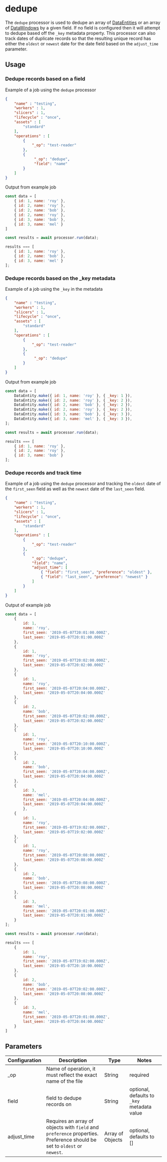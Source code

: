 # dedupe

The `dedupe` processor is used to dedupe an array of [DataEntities](https://terascope.github.io/teraslice/docs/packages/utils/api/classes/dataentity) or an array of [DataWindows](../entity/data-window.md) by a given field.  If no field is configured then it will attempt to dedupe based off the `_key` metadata property.  This processor can also track dates of duplicate records so that the resulting unique record has either the `oldest` or `newest` date for the date field based on the `adjust_time` parameter. 

## Usage

### Dedupe records based on a field

Example of a job using the `dedupe` processor
```json
{
    "name" : "testing",
    "workers" : 1,
    "slicers" : 1,
    "lifecycle" : "once",
    "assets" : [
        "standard"
    ],
    "operations" : [
        {
            "_op": "test-reader"
        },
        {
             "_op": "dedupe",
             "field": "name"
        }
    ]
}
```

Output from example job

```javascript
const data = [
    { id: 1, name: 'roy' },
    { id: 2, name: 'roy' },
    { id: 2, name: 'bob' },
    { id: 2, name: 'roy' },
    { id: 3, name: 'bob' },
    { id: 3, name: 'mel' }
]

const results = await processor.run(data);

results === [
    { id: 1, name: 'roy' },
    { id: 2, name: 'bob' },
    { id: 3, name: 'mel' }
];
```

### Dedupe records based on the _key metadata

Example of a job using the `_key` in the metadata
```json
{
    "name" : "testing",
    "workers" : 1,
    "slicers" : 1,
    "lifecycle" : "once",
    "assets" : [
        "standard"
    ],
    "operations" : [
        {
            "_op": "test-reader"
        },
        {
             "_op": "dedupe"
        }
    ]
}
```

Output from example job

```javascript
const data = [
    DataEntity.make({ id: 1, name: 'roy' }, { _key: 1 }),
    DataEntity.make({ id: 2, name: 'roy' }, { _key: 2 }),
    DataEntity.make({ id: 2, name: 'bob' }, { _key: 2 }),
    DataEntity.make({ id: 2, name: 'roy' }, { _key: 2 }),
    DataEntity.make({ id: 3, name: 'bob' }, { _key: 3 }),
    DataEntity.make({ id: 3, name: 'mel' }, { _key: 3 }),
];

const results = await processor.run(data);

results === [
    { id: 1, name: 'roy' },
    { id: 2, name: 'roy' },
    { id: 3, name: 'bob' }
];
```


### Dedupe records and track time

Example of a job using the `dedupe` processor and tracking the `oldest` date of the `first_seen` field as well as the `newest` date of the `last_seen` field.
```json
{
    "name" : "testing",
    "workers" : 1,
    "slicers" : 1,
    "lifecycle" : "once",
    "assets" : [
        "standard"
    ],
    "operations" : [
        {
            "_op": "test-reader"
        },
        {
            "_op": "dedupe",
            "field": "name",
            "adjust_time": [
                { "field": "first_seen", "preference": "oldest" },
                { "field": "last_seen", "preference": "newest" }
            ]
        }
    ]
}
```

Output of example job

```javascript
const data = [
    {
        id: 1,
        name: 'roy',
        first_seen: '2019-05-07T20:01:00.000Z',
        last_seen: '2019-05-07T20:01:00.000Z'
    },
    {
        id: 1,
        name: 'roy',
        first_seen: '2019-05-07T20:02:00.000Z',
        last_seen: '2019-05-07T20:02:00.000Z'
    },
    {
        id: 1,
        name: 'roy',
        first_seen: '2019-05-07T20:04:00.000Z',
        last_seen: '2019-05-07T20:04:00.000Z'
    },
    {
        id: 2,
        name: 'bob',
        first_seen: '2019-05-07T20:02:00.000Z',
        last_seen: '2019-05-07T20:02:00.000Z'
    },
    {
        id: 1,
        name: 'roy',
        first_seen: '2019-05-07T20:10:00.000Z',
        last_seen: '2019-05-07T20:10:00.000Z'
    },
    {
        id: 2,
        name: 'bob',
        first_seen: '2019-05-07T20:04:00.000Z',
        last_seen: '2019-05-07T20:04:00.000Z'
    },
    {
        id: 3,
        name: 'mel',
        first_seen: '2019-05-07T20:04:00.000Z',
        last_seen: '2019-05-07T20:04:00.000Z'
        },
    {
        id: 1,
        name: 'roy',
        first_seen: '2019-05-07T19:02:00.000Z',
        last_seen: '2019-05-07T19:02:00.000Z'
    },
    {
        id: 1,
        name: 'roy',
        first_seen: '2019-05-07T20:08:00.000Z',
        last_seen: '2019-05-07T20:08:00.000Z'
    },
    {
        id: 2,
        name: 'bob',
        first_seen: '2019-05-07T20:08:00.000Z',
        last_seen: '2019-05-07T20:08:00.000Z'
    },
    {
        id: 3,
        name: 'mel',
        first_seen: '2019-05-07T20:01:00.000Z',
        last_seen: '2019-05-07T20:01:00.000Z'
    }
];

const results = await processor.run(data);

results === [
    {
        id: 1,
        name: 'roy',
        first_seen: '2019-05-07T19:02:00.000Z',
        last_seen: '2019-05-07T20:10:00.000Z'
    },
    {
        id: 2,
        name: 'bob',
        first_seen: '2019-05-07T20:02:00.000Z',
        last_seen: '2019-05-07T20:08:00.000Z'
    },
    {
        id: 3,
        name: 'mel',
        first_seen: '2019-05-07T20:01:00.000Z',
        last_seen: '2019-05-07T20:04:00.000Z'
    }
]
```

## Parameters

| Configuration | Description | Type |  Notes |
| --------- | -------- | ------ | ------ |
| _op | Name of operation, it must reflect the exact name of the file | String | required |
| field | field to dedupe records on | String | optional, defaults to `_key` metadata value |
| adjust_time | Requires an array of objects with `field` and `preference` properties. Preference should be set to `oldest` or `newest`. | Array of Objects | optional, defaults to [] |
